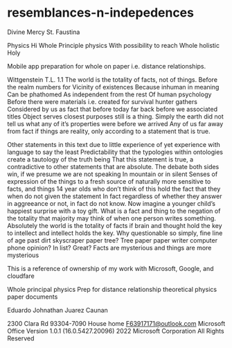 # resemblances-n-indepedences
Divine Mercy St. Faustina

Physics
Hi
Whole Principle physics
With possibility to reach 
Whole holistic Holy



Mobile app preparation for whole on paper i.e. distance relationships. 

Wittgenstein T.L. 1.1
The world is the totality of facts, not of things.
Before the realm numbers for
Vicinity of existences
Because inhuman in meaning 
Can be phathomed
As independent from the rest 
Of human psychology 
   Before there were materials i.e. created for survival hunter gathers 
Considered by us as fact that before today far back before we associated titles
Object serves closest purposes still is a thing. 
Simply the earth did not tell us what any of it’s properties were before we arrived
Any of us far away from fact if things are reality, only according to a statement that is true.

Other statements in this text  due to little experience of yet experience with language to say the least
Predictability that the typologies within ontologies create a tautology of the truth being 
That this statement is true, a contradictive to other statements that are absolute. 
The debate both sides win, if we presume we are not speaking In mountain or in silent 
Senses of expression of the things to a fresh source of naturally more sensitive to facts, and things
14 year olds who don’t think of this hold the fact that they when do not given the statement 
In fact regardless of whether they answer in aggreeance or not, in fact do not know. Now imagine a younger child’s happiest surprise with a toy gift. What is a fact and thing to the negation of the totality that majority may think of when one person writes something. Absolutely the world is the totality of facts if brain and thought hold the key to intellect and intellect holds the key.
Why questionable so simply, fine line of age past dirt skyscraper paper tree?
Tree paper paper writer computer phone opinion? In list? Great? Facts are mysterious and things are more mysterious 

This is a reference of ownership of my work with Microsoft, Google, and cloudfare

Whole principal physics
Prep for distance relationship theoretical physics paper documents

Eduardo Johnathan Juarez Caunan

2300 Clara Rd 93304-7090 House home
F63917171@outlook.com
Microsoft Office
Version 1.0.1 (16.0.5427.20096)
2022 Microsoft Corporation
All Rights Reserved


